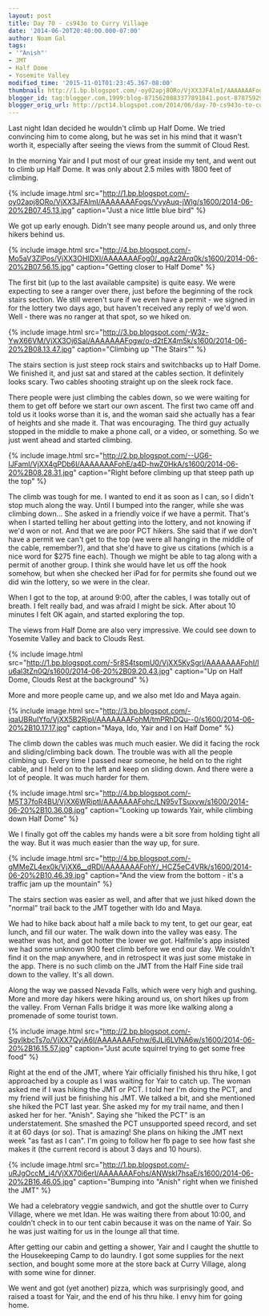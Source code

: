```yaml
---
layout: post
title: Day 70 - cs943o to Curry Village
date: '2014-06-20T20:40:00.000-07:00'
author: Noam Gal
tags:
- '"Anish"'
- JMT
- Half Dome
- Yosemite Valley
modified_time: '2015-11-01T01:23:45.367-08:00'
thumbnail: http://1.bp.blogspot.com/-oy02apj8ORo/VjXX3JFAlmI/AAAAAAAFogs/VvyAuq-jWlg/s72-c/2014-06-20%2B07.45.13.jpg
blogger_id: tag:blogger.com,1999:blog-8715620883377891841.post-878759293441317869
blogger_orig_url: http://pct14.blogspot.com/2014/06/day-70-cs943o-to-curry-village.html
---
```


Last night Idan decided he wouldn't climb up Half Dome. We tried convincing him to come along, but he was set in his mind that it wasn't worth it, especially after seeing the views from the summit of Cloud Rest.

In the morning Yair and I put most of our great inside my tent, and went out to climb up Half Dome. It was only about 2.5 miles with 1800 feet of climbing.

{% include image.html src="http://1.bp.blogspot.com/-oy02apj8ORo/VjXX3JFAlmI/AAAAAAAFogs/VvyAuq-jWlg/s1600/2014-06-20%2B07.45.13.jpg" caption="Just a nice little blue bird" %}

We got up early enough. Didn't see many people around us, and only three hikers behind us.

{% include image.html src="http://4.bp.blogspot.com/-Mo5aV3ZlPos/VjXX3OHIDXI/AAAAAAAFog0/_qgAz2Arq0k/s1600/2014-06-20%2B07.56.15.jpg" caption="Getting closer to Half Dome" %}

The first bit (up to the last available campsite) is quite easy. We were expecting to see a ranger over there, just before the beginning of the rock stairs section. We still weren't sure if we even have a permit - we signed in for the lottery two days ago, but haven't received any reply of we'd won. Well - there was no ranger at that spot, so we hiked on.

{% include image.html src="http://3.bp.blogspot.com/-W3z-YwX66VM/VjXX3Oj6SaI/AAAAAAAFogw/o-d2tEX4m5k/s1600/2014-06-20%2B08.13.47.jpg" caption="Climbing up &quot;The Stairs&quot;" %}

The stairs section is just steep rock stairs and switchbacks up to Half Dome. We finished it, and just sat and stared at the cables section. It definitely looks scary. Two cables shooting straight up on the sleek rock face.

There people were just climbing the cables down, so we were waiting for them to get off before we start our own ascent. The first two came off and told us it looks worse than it is, and the woman said she actually has a fear of heights and she made it. That was encouraging. The third guy actually stopped in the middle to make a phone call, or a video, or something. So we just went ahead and started climbing.

{% include image.html src="http://2.bp.blogspot.com/--UG6-lJFamI/VjXX4gPDb6I/AAAAAAAFohE/a4D-hwZ0HkA/s1600/2014-06-20%2B08.28.31.jpg" caption="Right before climbing up that steep path up the top" %}

The climb was tough for me. I wanted to end it as soon as I can, so I didn't stop much along the way. Until I bumped into the ranger, while she was climbing down... She asked in a friendly voice if we have a permit. That's when I started telling her about getting into the lottery, and not knowing if we'd won or not. And that we are poor PCT hikers. She said that if we don't have a permit we can't get to the top (we were all hanging in the middle of the cable, remember?), and that she'd have to give us citations (which is a nice word for $275 fine each). Though we might be able to tag along with a permit of another group. I think she would have let us off the hook somehow, but when she checked her iPad for for permits she found out we did win the lottery, so we were in the clear.

When I got to the top, at around 9:00, after the cables, I was totally out of breath. I felt really bad, and was afraid I might be sick. After about 10 minutes I felt OK again, and started exploring the top.

The views from Half Dome are also very impressive. We could see down to Yosemite Valley and back to Clouds Rest.

{% include image.html src="http://1.bp.blogspot.com/-5r8S4tspmU0/VjXX5KySgrI/AAAAAAAFohI/lu6al3tZn0Q/s1600/2014-06-20%2B09.20.43.jpg" caption="Up on Half Dome, Clouds Rest at the background" %}

More and more people came up, and we also met Ido and Maya again.

{% include image.html src="http://3.bp.blogspot.com/-iqaUBRuIYfo/VjXX5B2RipI/AAAAAAAFohM/tmPRhDQu--0/s1600/2014-06-20%2B10.17.17.jpg" caption="Maya, Ido, Yair and I on Half Dome" %}

The climb down the cables was much much easier. We did it facing the rock and sliding/climbing back down. The trouble was with all the people climbing up. Every time I passed near someone, he held on to the right cable, and I held on to the left and keep on sliding down. And there were a lot of people. It was much harder for them.

{% include image.html src="http://4.bp.blogspot.com/-M5T37foR4BU/VjXX6WRiptI/AAAAAAAFohc/LN95vTSuxvw/s1600/2014-06-20%2B10.36.08.jpg" caption="Looking up towards Yair, while climbing down Half Dome" %}

We I finally got off the cables my hands were a bit sore from holding tight all the way. But it was much easier than the way up, for sure.

{% include image.html src="http://4.bp.blogspot.com/-gMMeZL4ex0k/VjXX6__dRDI/AAAAAAAFohY/_HCZ5eC4VRk/s1600/2014-06-20%2B10.46.39.jpg" caption="And the view from the bottom - it's a traffic jam up the mountain" %}

The stairs section was easier as well, and after that we just hiked down the "normal" trail back to the JMT together with Ido and Maya.

We had to hike back about half a mile back to my tent, to get our gear, eat lunch, and fill our water. The walk down into the valley was easy. The weather was hot, and got hotter the lower we got. Halfmile's app insisted we had some unknown 900 feet climb before we end our day. We couldn't find it on the map anywhere, and in retrospect it was just some mistake in the app. There is no such climb on the JMT from the Half Fine side trail down to the valley. It's all down.

Along the way we passed Nevada Falls, which were very high and gushing. More and more day hikers were hiking around us, on short hikes up from the valley. From Vernan Falls bridge it was more like walking along a promenade of some tourist town.

{% include image.html src="http://2.bp.blogspot.com/-SgvIkbcTs7o/VjXX7QyiA6I/AAAAAAAFohw/6JLi6LVNA6w/s1600/2014-06-20%2B16.15.57.jpg" caption="Just acute squirrel trying to get some free food" %}

Right at the end of the JMT, where Yair officially finished his thru hike, I got approached by a couple as I was waiting for Yair to catch up. The woman asked me if I was hiking the JMT or PCT. I told her I'm doing the PCT, and my friend will just be finishing his JMT. We talked a bit, and she mentioned she hiked the PCT last year. She asked my for my trail name, and then I asked her for her. "Anish". Saying she "hiked the PCT" is an understatement. She smashed the PCT unsupported speed record, and set it at 60 days (or so). That is amazing! She plans on hiking the JMT next week "as fast as I can". I'm going to follow her fb page to see how fast she makes it (the current record is about 3 days and 10 hours).

{% include image.html src="http://1.bp.blogspot.com/-uRJgOccM_i4/VjXX70i6erI/AAAAAAAFohs/ANWskI7hsaE/s1600/2014-06-20%2B16.46.05.jpg" caption="Bumping into &quot;Anish&quot; right when we finished the JMT" %}

We had a celebratory veggie sandwich, and got the shuttle over to Curry Village, where we met Idan. He was waiting there from about 10:00, and couldn't check in to our tent cabin because it was on the name of Yair. So he was just waiting for us in the lounge all that time.

After getting our cabin and getting a shower, Yair and I caught the shuttle to the Housekeeping Camp to do laundry. I got some supplies for the next section, and bought some more at the store back at Curry Village, along with some wine for dinner.

We went and got (yet another) pizza, which was surprisingly good, and raised a toast for Yair, and the end of his thru hike. I envy him for going home.
